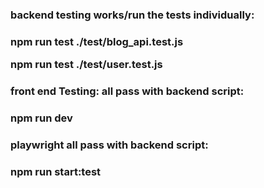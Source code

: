 <h3>backend testing works/run the tests individually:<h3>

npm run test ./test/blog_api.test.js

npm run test ./test/user.test.js

<h3>front end Testing: all pass with backend script:<h3>

 npm run dev

<h3>playwright all pass with backend script: <h3>

npm run start:test
